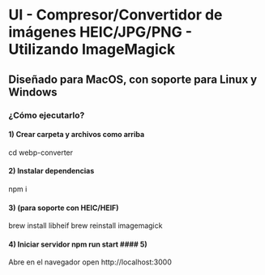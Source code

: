 # UI - Compresor/Convertidor de imágenes HEIC/JPG/PNG - Utilizando ImageMagick
## Diseñado para MacOS, con soporte para Linux y Windows 

### ¿Cómo ejecutarlo?
#### 1) Crear carpeta y archivos como arriba 
cd webp-converter

#### 2) Instalar dependencias 
npm i

#### 3) (para soporte con HEIC/HEIF) 
brew install libheif 
brew reinstall imagemagick

#### 4) Iniciar servidor npm run start #### 5) 
Abre en el navegador open http://localhost:3000
